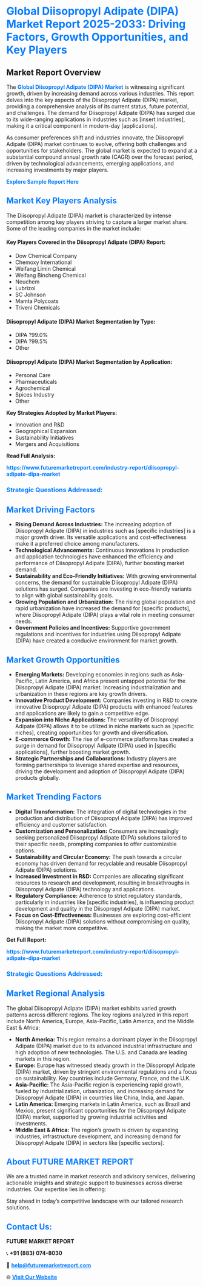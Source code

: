 <h1 style="color: #007BFF;">Global Diisopropyl Adipate (DIPA) Market Report 2025-2033: Driving Factors, Growth Opportunities, and Key Players</h1>

<section id="overview">
<h2>Market Report Overview</h2>
<p>The <a href="https://www.futuremarketreport.com/industry-report/diisopropyl-adipate-dipa-market" style="color: #007BFF; text-decoration: none;"><strong>Global Diisopropyl Adipate (DIPA) Market</strong></a> is witnessing significant growth, driven by increasing demand across various industries. This report delves into the key aspects of the Diisopropyl Adipate (DIPA) market, providing a comprehensive analysis of its current status, future potential, and challenges. The demand for Diisopropyl Adipate (DIPA) has surged due to its wide-ranging applications in industries such as [insert industries], making it a critical component in modern-day [applications].</p>
<p>As consumer preferences shift and industries innovate, the Diisopropyl Adipate (DIPA) market continues to evolve, offering both challenges and opportunities for stakeholders. The global market is expected to expand at a substantial compound annual growth rate (CAGR) over the forecast period, driven by technological advancements, emerging applications, and increasing investments by major players.</p>
</section>

<section id="overview">
<p><a href="https://www.futuremarketreport.com/request-sample/reportId=103785" style="color: #007BFF; text-decoration: none;"><strong>Explore Sample Report Here</strong></a></p>
</section>

<section id="key-players">
<h2 style="color: #007BFF;">Market Key Players Analysis</h2>
<p>The Diisopropyl Adipate (DIPA) market is characterized by intense competition among key players striving to capture a larger market share. Some of the leading companies in the market include:</p>
<h4>Key Players Covered in the Diisopropyl Adipate (DIPA) Report:</h4>
<ul><li>Dow Chemical Company</li><li>Chemoxy International</li><li>Weifang Limin Chemical</li><li>Weifang Bincheng Chemical</li><li>Neuchem</li><li>Lubrizol</li><li>SC Johnson</li><li>Mamta Polycoats</li><li>Triveni Chemicals</li></ul>
<h4>Diisopropyl Adipate (DIPA) Market Segmentation by Type:</h4>
<ul><li>DIPA ?99.0%</li><li>DIPA ?99.5%</li><li>Other</li></ul>

<h4>Diisopropyl Adipate (DIPA) Market Segmentation by Application:</h4>
<ul><li>Personal Care</li><li>Pharmaceuticals</li><li>Agrochemical</li><li>Spices Industry</li><li>Other</li></ul>
<p><strong>Key Strategies Adopted by Market Players:</strong></p>
<ul>
<li>Innovation and R&D</li>
<li>Geographical Expansion</li>
<li>Sustainability Initiatives</li>
<li>Mergers and Acquisitions</li>
</ul>
</section>

<section>
<p><strong>Read Full Analysis: </strong></p><a href="https://www.futuremarketreport.com/industry-report/diisopropyl-adipate-dipa-market" style="color: #007BFF; text-decoration: none;"><strong>https://www.futuremarketreport.com/industry-report/diisopropyl-adipate-dipa-market</strong></a>
<h3 style="color: #007BFF;">Strategic Questions Addressed:</h3>
</section>

<section id="driving-factors">
<h2 style="color: #007BFF;">Market Driving Factors</h2>
<ul>
<li><strong>Rising Demand Across Industries:</strong> The increasing adoption of Diisopropyl Adipate (DIPA) in industries such as [specific industries] is a major growth driver. Its versatile applications and cost-effectiveness make it a preferred choice among manufacturers.</li>
<li><strong>Technological Advancements:</strong> Continuous innovations in production and application technologies have enhanced the efficiency and performance of Diisopropyl Adipate (DIPA), further boosting market demand.</li>
<li><strong>Sustainability and Eco-Friendly Initiatives:</strong> With growing environmental concerns, the demand for sustainable Diisopropyl Adipate (DIPA) solutions has surged. Companies are investing in eco-friendly variants to align with global sustainability goals.</li>
<li><strong>Growing Population and Urbanization:</strong> The rising global population and rapid urbanization have increased the demand for [specific products], where Diisopropyl Adipate (DIPA) plays a vital role in meeting consumer needs.</li>
<li><strong>Government Policies and Incentives:</strong> Supportive government regulations and incentives for industries using Diisopropyl Adipate (DIPA) have created a conducive environment for market growth.</li>
</ul>
</section>

<section id="growth-opportunities">
<h2 style="color: #007BFF;">Market Growth Opportunities</h2>
<ul>
<li><strong>Emerging Markets:</strong> Developing economies in regions such as Asia-Pacific, Latin America, and Africa present untapped potential for the Diisopropyl Adipate (DIPA) market. Increasing industrialization and urbanization in these regions are key growth drivers.</li>
<li><strong>Innovative Product Development:</strong> Companies investing in R&D to create innovative Diisopropyl Adipate (DIPA) products with enhanced features and applications are likely to gain a competitive edge.</li>
<li><strong>Expansion into Niche Applications:</strong> The versatility of Diisopropyl Adipate (DIPA) allows it to be utilized in niche markets such as [specific niches], creating opportunities for growth and diversification.</li>
<li><strong>E-commerce Growth:</strong> The rise of e-commerce platforms has created a surge in demand for Diisopropyl Adipate (DIPA) used in [specific applications], further boosting market growth.</li>
<li><strong>Strategic Partnerships and Collaborations:</strong> Industry players are forming partnerships to leverage shared expertise and resources, driving the development and adoption of Diisopropyl Adipate (DIPA) products globally.</li>
</ul>
</section>

<section id="trending-factors">
<h2 style="color: #007BFF;">Market Trending Factors</h2>
<ul>
<li><strong>Digital Transformation:</strong> The integration of digital technologies in the production and distribution of Diisopropyl Adipate (DIPA) has improved efficiency and customer satisfaction.</li>
<li><strong>Customization and Personalization:</strong> Consumers are increasingly seeking personalized Diisopropyl Adipate (DIPA) solutions tailored to their specific needs, prompting companies to offer customizable options.</li>
<li><strong>Sustainability and Circular Economy:</strong> The push towards a circular economy has driven demand for recyclable and reusable Diisopropyl Adipate (DIPA) solutions.</li>
<li><strong>Increased Investment in R&D:</strong> Companies are allocating significant resources to research and development, resulting in breakthroughs in Diisopropyl Adipate (DIPA) technology and applications.</li>
<li><strong>Regulatory Compliance:</strong> Adherence to strict regulatory standards, particularly in industries like [specific industries], is influencing product development and quality in the Diisopropyl Adipate (DIPA) market.</li>
<li><strong>Focus on Cost-Effectiveness:</strong> Businesses are exploring cost-efficient Diisopropyl Adipate (DIPA) solutions without compromising on quality, making the market more competitive.</li>
</ul>
</section>

<section>
<p><strong>Get Full Report: </strong></p><a href="https://www.futuremarketreport.com/industry-report/diisopropyl-adipate-dipa-market" style="color: #007BFF; text-decoration: none;"><strong>https://www.futuremarketreport.com/industry-report/diisopropyl-adipate-dipa-market</strong></a>
<h3 style="color: #007BFF;">Strategic Questions Addressed:</h3>
</section>


<section id="regional-analysis">
<h2 style="color: #007BFF;">Market Regional Analysis</h2>
<p>The global Diisopropyl Adipate (DIPA) market exhibits varied growth patterns across different regions. The key regions analyzed in this report include North America, Europe, Asia-Pacific, Latin America, and the Middle East & Africa:</p>
<ul>
<li><strong>North America:</strong> This region remains a dominant player in the Diisopropyl Adipate (DIPA) market due to its advanced industrial infrastructure and high adoption of new technologies. The U.S. and Canada are leading markets in this region.</li>
<li><strong>Europe:</strong> Europe has witnessed steady growth in the Diisopropyl Adipate (DIPA) market, driven by stringent environmental regulations and a focus on sustainability. Key countries include Germany, France, and the U.K.</li>
<li><strong>Asia-Pacific:</strong> The Asia-Pacific region is experiencing rapid growth, fueled by industrialization, urbanization, and increasing demand for Diisopropyl Adipate (DIPA) in countries like China, India, and Japan.</li>
<li><strong>Latin America:</strong> Emerging markets in Latin America, such as Brazil and Mexico, present significant opportunities for the Diisopropyl Adipate (DIPA) market, supported by growing industrial activities and investments.</li>
<li><strong>Middle East & Africa:</strong> The region’s growth is driven by expanding industries, infrastructure development, and increasing demand for Diisopropyl Adipate (DIPA) in sectors like [specific sectors].</li>
</ul>
</section>

<footer>
<h2 style="color: #007BFF;">About FUTURE MARKET REPORT</h2>
<p>We are a trusted name in market research and advisory services, delivering actionable insights and strategic support to businesses across diverse industries. Our expertise lies in offering:</p>

<p>Stay ahead in today’s competitive landscape with our tailored research solutions.</p>

<h2 style="color: #007BFF;">Contact Us:</h2>
<p><strong>FUTURE MARKET REPORT</strong></p>
<p>📞 <strong>+91 (883) 074-8030</strong></p>
<p>📧 <strong><a href="mailto:help@futuremarketreport.com" style="color: #007BFF;">help@futuremarketreport.com</a></strong></p>
<p>🌐 <strong><a href="https://www.futuremarketreport.com/" style="color: #007BFF;">Visit Our Website</a></strong></p>
</footer>